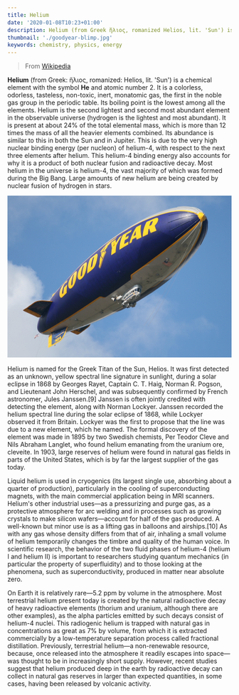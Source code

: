 ```yaml
---
title: Helium
date: '2020-01-08T10:23+01:00'
description: Helium (from Greek ἥλιος, romanized Helios, lit. 'Sun') is a chemical element with the symbol He and atomic number 2
thumbnail: './goodyear-blimp.jpg'
keywords: chemistry, physics, energy
---
```


> From [Wikipedia](https://en.wikipedia.org/wiki/Helium)

__Helium__ (from Greek: ἥλιος, romanized: Helios, lit. 'Sun') is a chemical element with the symbol __He__ and atomic number 2. It is a colorless, odorless, tasteless, non-toxic, inert, monatomic gas, the first in the noble gas group in the periodic table. Its boiling point is the lowest among all the elements. Helium is the second lightest and second most abundant element in the observable universe (hydrogen is the lightest and most abundant). It is present at about 24% of the total elemental mass, which is more than 12 times the mass of all the heavier elements combined. Its abundance is similar to this in both the Sun and in Jupiter. This is due to the very high nuclear binding energy (per nucleon) of helium-4, with respect to the next three elements after helium. This helium-4 binding energy also accounts for why it is a product of both nuclear fusion and radioactive decay. Most helium in the universe is helium-4, the vast majority of which was formed during the Big Bang. Large amounts of new helium are being created by nuclear fusion of hydrogen in stars.

![The Goodyear blimp](goodyear-blimp.jpg "Because of its low density and incombustibility, helium is the gas of choice to fill airships such as the Goodyear blimp.")

Helium is named for the Greek Titan of the Sun, Helios. It was first detected as an unknown, yellow spectral line signature in sunlight, during a solar eclipse in 1868 by Georges Rayet, Captain C. T. Haig, Norman R. Pogson, and Lieutenant John Herschel, and was subsequently confirmed by French astronomer, Jules Janssen.[9] Janssen is often jointly credited with detecting the element, along with Norman Lockyer. Janssen recorded the helium spectral line during the solar eclipse of 1868, while Lockyer observed it from Britain. Lockyer was the first to propose that the line was due to a new element, which he named. The formal discovery of the element was made in 1895 by two Swedish chemists, Per Teodor Cleve and Nils Abraham Langlet, who found helium emanating from the uranium ore, cleveite. In 1903, large reserves of helium were found in natural gas fields in parts of the United States, which is by far the largest supplier of the gas today.

Liquid helium is used in cryogenics (its largest single use, absorbing about a quarter of production), particularly in the cooling of superconducting magnets, with the main commercial application being in MRI scanners. Helium's other industrial uses—as a pressurizing and purge gas, as a protective atmosphere for arc welding and in processes such as growing crystals to make silicon wafers—account for half of the gas produced. A well-known but minor use is as a lifting gas in balloons and airships.[10] As with any gas whose density differs from that of air, inhaling a small volume of helium temporarily changes the timbre and quality of the human voice. In scientific research, the behavior of the two fluid phases of helium-4 (helium I and helium II) is important to researchers studying quantum mechanics (in particular the property of superfluidity) and to those looking at the phenomena, such as superconductivity, produced in matter near absolute zero.

On Earth it is relatively rare—5.2 ppm by volume in the atmosphere. Most terrestrial helium present today is created by the natural radioactive decay of heavy radioactive elements (thorium and uranium, although there are other examples), as the alpha particles emitted by such decays consist of helium-4 nuclei. This radiogenic helium is trapped with natural gas in concentrations as great as 7% by volume, from which it is extracted commercially by a low-temperature separation process called fractional distillation. Previously, terrestrial helium—a non-renewable resource, because, once released into the atmosphere it readily escapes into space—was thought to be in increasingly short supply. However, recent studies suggest that helium produced deep in the earth by radioactive decay can collect in natural gas reserves in larger than expected quantities, in some cases, having been released by volcanic activity.
